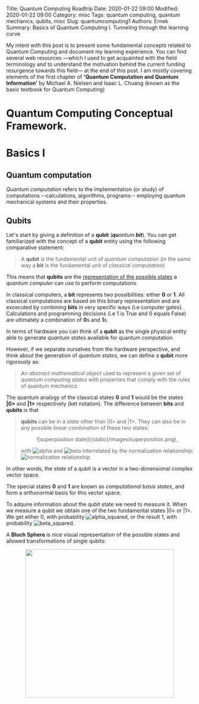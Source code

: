 Title: Quantum Computing Roadtrip
Date: 2020-01-22 09:00
Modified: 2020-01-22 09:00
Category: misc
Tags: quantum computing, quantum mechanics, qubits, misc
Slug: quantumcomputing1
Authors: Ernek
Summary: Basics of Quantum Computing I. Tunneling through the learning curve

My intent with this post is to present some fundamental concepts related to Quantum Computing and document my learning experience. You can find several web resources —which I used to get acquainted with the field terminology and to understand the motivation behind the current funding resurgence towards this field— at the end of this post. 
I am mostly covering elements of the first chapter of **'Quantum Computation and Quantum Information'** by Michael A. Nielsen and Isaac L. Chuang (known as the basic textbook for Quantum Computing) 


# Quantum Computing Conceptual Framework. 
# Basics I
## Quantum computation

*Quantum computation* refers to the implementation (or study) of computations --calculations, algorithms, programs-- employing quantum mechanical systems and their properties. 

## Qubits 

Let's start by giving a definition of a **qubit** (**_qu_**_antum_ **_bit_**). You can get familiarized with the concept of a **qubit** entity using the following comparative statement:

> A **qubit** is the fundamental unit of _quantum computation_ (in the same way a **bit** is the fundamental unit of _classical computation_)

This means that **qubits** are the <ins>representation of the possible states</ins> a _quantum computer_ can use to perform computations.  

In classical computers, a **bit** represents two possibilities: either **0** or **1**. All classical computations are based on this binary representation and are excecuted by combining **bits** in very specific ways (i.e computer gates). Calculations and programming decisions (i.e 1 is True and 0 equals False) are ultimately a combination of **0**s and **1**s.  

In terms of hardware you can think of a **qubit** as the single physical entity able to generate _quantum states_ available for quantum computation.

However, if we separate ourselves from the hardware perspective, and think about the generation of _quantum states_, we can define a **qubit** more rigorously as:

> An _abstract mathematical object_ used to represent a given set of _quantum computing states_ with properties that comply with the rules of quantum mechanics.

The quantum analogy of the classical states **0** and **1**  would be the states **|0>** and **|1>** respectively (ket notation).
The difference between **bits** and **qubits** is that 
> **qubits** can be in a _state_ other than |0> and |1>. They can also be in any possible _linear combination_ of these two states:
>
> <p style="text-align: center;"> ![superposition state]({static}/images/superposition.png),</p> 
>
> with ![alpha]({static}/images/alpha.png) and ![beta]({static}/images/beta.png) interrelated by the normalization relationship: ![normalization relationship]({static}/images/norm_coefficients.png)        

In other words, the _state_ of a qubit is a vector in a two-dimensional complex vector space. 

The special states **0** and **1** are known as _computational basis states_, and form a orthonormal basis for this vector space. 

To adquire information about the qubit state we need to measure it. When we measure a qubit we obtain one of the two fundamental states |0> or |1>. We get either 0, with probability ![alpha_squared]({static}/images/alpha_2.png), or the result 1, with probability ![beta_squared]({static}/images/beta_2.png).

A **Bloch Sphere** is nice visual representation of the possible states and allowed transformations of single qubits:

<p style="text-align: center;"> <img src="{static}/images/blochsphere.png" width="400"> </p>